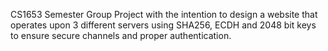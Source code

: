 CS1653 Semester Group Project with the intention to design a website that operates upon 3 different servers using SHA256, ECDH and 2048 bit keys to ensure secure channels and proper authentication.

